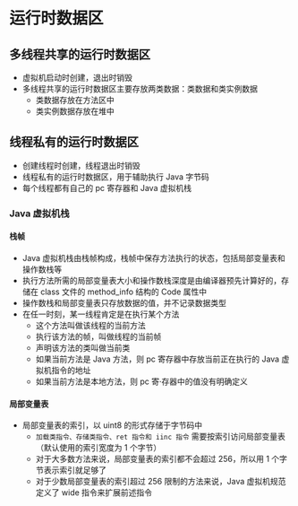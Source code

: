 # 运行时数据区
## 多线程共享的运行时数据区
- 虚拟机启动时创建，退出时销毁
- 多线程共享的运行时数据区主要存放两类数据：类数据和类实例数据
    - 类数据存放在方法区中
    - 类实例数据存放在堆中


## 线程私有的运行时数据区
- 创建线程时创建，线程退出时销毁
- 线程私有的运行时数据区，用于辅助执行 Java 字节码
- 每个线程都有自己的 pc 寄存器和 Java 虚拟机栈

### Java 虚拟机栈

#### 栈帧
- Java 虚拟机栈由栈帧构成，栈帧中保存方法执行的状态，包括局部变量表和操作数栈等
- 执行方法所需的局部变量表大小和操作数栈深度是由编译器预先计算好的，存储在 class 文件的 method_info 结构的 Code 属性中
- 操作数栈和局部变量表只存放数据的值，并不记录数据类型
- 在任一时刻，某一线程肯定是在执行某个方法
    - 这个方法叫做该线程的当前方法
    - 执行该方法的帧，叫做线程的当前帧
    - 声明该方法的类叫做当前类
    - 如果当前方法是 Java 方法，则 pc 寄存器中存放当前正在执行的 Java 虚拟机指令的地址
    - 如果当前方法是本地方法，则 pc 寄·存器中的值没有明确定义
    
#### 局部变量表
- 局部变量表的索引，以 uint8 的形式存储于字节码中
    - `加载类指令、存储类指令、ret 指令和 iinc 指令` 需要按索引访问局部变量表（默认使用的索引宽度为 1 个字节）
    - 对于大多数方法来说，局部变量表的索引都不会超过 256，所以用 1 个字节表示索引就足够了
    - 对于少数局部变量表的索引超过 256 限制的方法来说，Java 虚拟机规范定义了  wide 指令来扩展前述指令